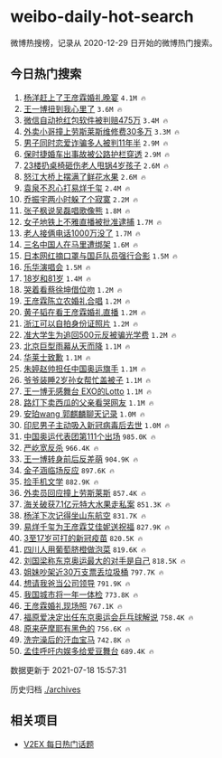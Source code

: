 # weibo-daily-hot-search

微博热搜榜，记录从 2020-12-29 日开始的微博热门搜索。

## 今日热门搜索

<!-- BEGIN -->

1. [杨洋赶上了王彦霖婚礼晚宴](https://s.weibo.com/weibo?q=%23%E6%9D%A8%E6%B4%8B%E8%B5%B6%E4%B8%8A%E4%BA%86%E7%8E%8B%E5%BD%A6%E9%9C%96%E5%A9%9A%E7%A4%BC%E6%99%9A%E5%AE%B4%23&Refer=top) `4.1M 🔥`
1. [王一博扭到我心里了](https://s.weibo.com/weibo?q=%23%E7%8E%8B%E4%B8%80%E5%8D%9A%E6%89%AD%E5%88%B0%E6%88%91%E5%BF%83%E9%87%8C%E4%BA%86%23&Refer=top) `3.6M 🔥`
1. [微信自动抢红包软件被判赔475万](https://s.weibo.com/weibo?q=%23%E5%BE%AE%E4%BF%A1%E8%87%AA%E5%8A%A8%E6%8A%A2%E7%BA%A2%E5%8C%85%E8%BD%AF%E4%BB%B6%E8%A2%AB%E5%88%A4%E8%B5%94475%E4%B8%87%23&Refer=top) `3.4M 🔥`
1. [外卖小哥撞上劳斯莱斯维修费30多万](https://s.weibo.com/weibo?q=%23%E5%A4%96%E5%8D%96%E5%B0%8F%E5%93%A5%E6%92%9E%E4%B8%8A%E5%8A%B3%E6%96%AF%E8%8E%B1%E6%96%AF%E7%BB%B4%E4%BF%AE%E8%B4%B930%E5%A4%9A%E4%B8%87%23&Refer=top) `3.3M 🔥`
1. [男子同时恋爱诈骗多人被判11年半](https://s.weibo.com/weibo?q=%23%E7%94%B7%E5%AD%90%E5%90%8C%E6%97%B6%E6%81%8B%E7%88%B1%E8%AF%88%E9%AA%97%E5%A4%9A%E4%BA%BA%E8%A2%AB%E5%88%A411%E5%B9%B4%E5%8D%8A%23&Refer=top) `2.9M 🔥`
1. [保时捷婚车出事故被公路护栏穿透](https://s.weibo.com/weibo?q=%23%E4%BF%9D%E6%97%B6%E6%8D%B7%E5%A9%9A%E8%BD%A6%E5%87%BA%E4%BA%8B%E6%95%85%E8%A2%AB%E5%85%AC%E8%B7%AF%E6%8A%A4%E6%A0%8F%E7%A9%BF%E9%80%8F%23&Refer=top) `2.9M 🔥`
1. [23楼扔桌椅砸伤老人甩锅4岁孩子](https://s.weibo.com/weibo?q=%2323%E6%A5%BC%E6%89%94%E6%A1%8C%E6%A4%85%E7%A0%B8%E4%BC%A4%E8%80%81%E4%BA%BA%E7%94%A9%E9%94%854%E5%B2%81%E5%AD%A9%E5%AD%90%23&Refer=top) `2.6M 🔥`
1. [怒江大桥上摆满了鲜花水果](https://s.weibo.com/weibo?q=%23%E6%80%92%E6%B1%9F%E5%A4%A7%E6%A1%A5%E4%B8%8A%E6%91%86%E6%BB%A1%E4%BA%86%E9%B2%9C%E8%8A%B1%E6%B0%B4%E6%9E%9C%23&Refer=top) `2.6M 🔥`
1. [袁泉不忍心打易烊千玺](https://s.weibo.com/weibo?q=%23%E8%A2%81%E6%B3%89%E4%B8%8D%E5%BF%8D%E5%BF%83%E6%89%93%E6%98%93%E7%83%8A%E5%8D%83%E7%8E%BA%23&Refer=top) `2.4M 🔥`
1. [乔振宇两小时躲了个寂寞](https://s.weibo.com/weibo?q=%23%E4%B9%94%E6%8C%AF%E5%AE%87%E4%B8%A4%E5%B0%8F%E6%97%B6%E8%BA%B2%E4%BA%86%E4%B8%AA%E5%AF%82%E5%AF%9E%23&Refer=top) `2.2M 🔥`
1. [张子枫说吴磊唱歌像熊](https://s.weibo.com/weibo?q=%23%E5%BC%A0%E5%AD%90%E6%9E%AB%E8%AF%B4%E5%90%B4%E7%A3%8A%E5%94%B1%E6%AD%8C%E5%83%8F%E7%86%8A%23&Refer=top) `1.8M 🔥`
1. [女子地铁上不雅直播被批准逮捕](https://s.weibo.com/weibo?q=%23%E5%A5%B3%E5%AD%90%E5%9C%B0%E9%93%81%E4%B8%8A%E4%B8%8D%E9%9B%85%E7%9B%B4%E6%92%AD%E8%A2%AB%E6%89%B9%E5%87%86%E9%80%AE%E6%8D%95%23&Refer=top) `1.7M 🔥`
1. [老人接俩电话1000万没了](https://s.weibo.com/weibo?q=%23%E8%80%81%E4%BA%BA%E6%8E%A5%E4%BF%A9%E7%94%B5%E8%AF%9D1000%E4%B8%87%E6%B2%A1%E4%BA%86%23&Refer=top) `1.7M 🔥`
1. [三名中国人在马里遭绑架](https://s.weibo.com/weibo?q=%23%E4%B8%89%E5%90%8D%E4%B8%AD%E5%9B%BD%E4%BA%BA%E5%9C%A8%E9%A9%AC%E9%87%8C%E9%81%AD%E7%BB%91%E6%9E%B6%23&Refer=top) `1.6M 🔥`
1. [日本网红摘口罩与国乒队员强行合影](https://s.weibo.com/weibo?q=%23%E6%97%A5%E6%9C%AC%E7%BD%91%E7%BA%A2%E6%91%98%E5%8F%A3%E7%BD%A9%E4%B8%8E%E5%9B%BD%E4%B9%92%E9%98%9F%E5%91%98%E5%BC%BA%E8%A1%8C%E5%90%88%E5%BD%B1%23&Refer=top) `1.5M 🔥`
1. [乐华演唱会](https://s.weibo.com/weibo?q=%23%E4%B9%90%E5%8D%8E%E6%BC%94%E5%94%B1%E4%BC%9A%23&Refer=top) `1.5M 🔥`
1. [18岁和81岁](https://s.weibo.com/weibo?q=%2318%E5%B2%81%E5%92%8C81%E5%B2%81%23&Refer=top) `1.4M 🔥`
1. [哭着看蔡徐坤借位吻](https://s.weibo.com/weibo?q=%23%E5%93%AD%E7%9D%80%E7%9C%8B%E8%94%A1%E5%BE%90%E5%9D%A4%E5%80%9F%E4%BD%8D%E5%90%BB%23&Refer=top) `1.2M 🔥`
1. [王彦霖陈立农婚礼合唱](https://s.weibo.com/weibo?q=%23%E7%8E%8B%E5%BD%A6%E9%9C%96%E9%99%88%E7%AB%8B%E5%86%9C%E5%A9%9A%E7%A4%BC%E5%90%88%E5%94%B1%23&Refer=top) `1.2M 🔥`
1. [黄子韬在看王彦霖婚礼直播](https://s.weibo.com/weibo?q=%23%E9%BB%84%E5%AD%90%E9%9F%AC%E5%9C%A8%E7%9C%8B%E7%8E%8B%E5%BD%A6%E9%9C%96%E5%A9%9A%E7%A4%BC%E7%9B%B4%E6%92%AD%23&Refer=top) `1.2M 🔥`
1. [浙江可以自拍身份证照片](https://s.weibo.com/weibo?q=%23%E6%B5%99%E6%B1%9F%E5%8F%AF%E4%BB%A5%E8%87%AA%E6%8B%8D%E8%BA%AB%E4%BB%BD%E8%AF%81%E7%85%A7%E7%89%87%23&Refer=top) `1.2M 🔥`
1. [准大学生为追回500元反被骗光学费](https://s.weibo.com/weibo?q=%23%E5%87%86%E5%A4%A7%E5%AD%A6%E7%94%9F%E4%B8%BA%E8%BF%BD%E5%9B%9E500%E5%85%83%E5%8F%8D%E8%A2%AB%E9%AA%97%E5%85%89%E5%AD%A6%E8%B4%B9%23&Refer=top) `1.2M 🔥`
1. [北京巨型雨幕从天而降](https://s.weibo.com/weibo?q=%23%E5%8C%97%E4%BA%AC%E5%B7%A8%E5%9E%8B%E9%9B%A8%E5%B9%95%E4%BB%8E%E5%A4%A9%E8%80%8C%E9%99%8D%23&Refer=top) `1.1M 🔥`
1. [华莱士致歉](https://s.weibo.com/weibo?q=%23%E5%8D%8E%E8%8E%B1%E5%A3%AB%E8%87%B4%E6%AD%89%23&Refer=top) `1.1M 🔥`
1. [朱婷赵帅担任中国奥运旗手](https://s.weibo.com/weibo?q=%23%E6%9C%B1%E5%A9%B7%E8%B5%B5%E5%B8%85%E6%8B%85%E4%BB%BB%E4%B8%AD%E5%9B%BD%E5%A5%A5%E8%BF%90%E6%97%97%E6%89%8B%23&Refer=top) `1.1M 🔥`
1. [爷爷装睡2岁孙女帮忙盖被子](https://s.weibo.com/weibo?q=%23%E7%88%B7%E7%88%B7%E8%A3%85%E7%9D%A12%E5%B2%81%E5%AD%99%E5%A5%B3%E5%B8%AE%E5%BF%99%E7%9B%96%E8%A2%AB%E5%AD%90%23&Refer=top) `1.1M 🔥`
1. [王一博无感舞台 EXO的Lotto](https://s.weibo.com/weibo?q=%E7%8E%8B%E4%B8%80%E5%8D%9A%E6%97%A0%E6%84%9F%E8%88%9E%E5%8F%B0%20EXO%E7%9A%84Lotto&Refer=top) `1.1M 🔥`
1. [路灯下卖西瓜的父亲看哭网友](https://s.weibo.com/weibo?q=%23%E8%B7%AF%E7%81%AF%E4%B8%8B%E5%8D%96%E8%A5%BF%E7%93%9C%E7%9A%84%E7%88%B6%E4%BA%B2%E7%9C%8B%E5%93%AD%E7%BD%91%E5%8F%8B%23&Refer=top) `1.1M 🔥`
1. [安珀wang 郭麒麟聊天记录](https://s.weibo.com/weibo?q=%E5%AE%89%E7%8F%80wang%20%E9%83%AD%E9%BA%92%E9%BA%9F%E8%81%8A%E5%A4%A9%E8%AE%B0%E5%BD%95&Refer=top) `1.0M 🔥`
1. [印尼男子主动吸入新冠病毒后去世](https://s.weibo.com/weibo?q=%23%E5%8D%B0%E5%B0%BC%E7%94%B7%E5%AD%90%E4%B8%BB%E5%8A%A8%E5%90%B8%E5%85%A5%E6%96%B0%E5%86%A0%E7%97%85%E6%AF%92%E5%90%8E%E5%8E%BB%E4%B8%96%23&Refer=top) `1.0M 🔥`
1. [中国奥运代表团第111个出场](https://s.weibo.com/weibo?q=%23%E4%B8%AD%E5%9B%BD%E5%A5%A5%E8%BF%90%E4%BB%A3%E8%A1%A8%E5%9B%A2%E7%AC%AC111%E4%B8%AA%E5%87%BA%E5%9C%BA%23&Refer=top) `985.0K 🔥`
1. [严屹宽反杀](https://s.weibo.com/weibo?q=%23%E4%B8%A5%E5%B1%B9%E5%AE%BD%E5%8F%8D%E6%9D%80%23&Refer=top) `966.4K 🔥`
1. [王一博转身前后反差萌](https://s.weibo.com/weibo?q=%23%E7%8E%8B%E4%B8%80%E5%8D%9A%E8%BD%AC%E8%BA%AB%E5%89%8D%E5%90%8E%E5%8F%8D%E5%B7%AE%E8%90%8C%23&Refer=top) `904.9K 🔥`
1. [金子涵临场反应](https://s.weibo.com/weibo?q=%23%E9%87%91%E5%AD%90%E6%B6%B5%E4%B8%B4%E5%9C%BA%E5%8F%8D%E5%BA%94%23&Refer=top) `897.6K 🔥`
1. [捡手机文学](https://s.weibo.com/weibo?q=%E6%8D%A1%E6%89%8B%E6%9C%BA%E6%96%87%E5%AD%A6&Refer=top) `882.9K 🔥`
1. [外卖员回应撞上劳斯莱斯](https://s.weibo.com/weibo?q=%23%E5%A4%96%E5%8D%96%E5%91%98%E5%9B%9E%E5%BA%94%E6%92%9E%E4%B8%8A%E5%8A%B3%E6%96%AF%E8%8E%B1%E6%96%AF%23&Refer=top) `857.4K 🔥`
1. [海关破获7.1亿元特大水果走私案](https://s.weibo.com/weibo?q=%23%E6%B5%B7%E5%85%B3%E7%A0%B4%E8%8E%B77.1%E4%BA%BF%E5%85%83%E7%89%B9%E5%A4%A7%E6%B0%B4%E6%9E%9C%E8%B5%B0%E7%A7%81%E6%A1%88%23&Refer=top) `851.3K 🔥`
1. [杨洋下次记得坐山东航空](https://s.weibo.com/weibo?q=%23%E6%9D%A8%E6%B4%8B%E4%B8%8B%E6%AC%A1%E8%AE%B0%E5%BE%97%E5%9D%90%E5%B1%B1%E4%B8%9C%E8%88%AA%E7%A9%BA%23&Refer=top) `831.7K 🔥`
1. [易烊千玺为王彦霖艾佳妮送祝福](https://s.weibo.com/weibo?q=%23%E6%98%93%E7%83%8A%E5%8D%83%E7%8E%BA%E4%B8%BA%E7%8E%8B%E5%BD%A6%E9%9C%96%E8%89%BE%E4%BD%B3%E5%A6%AE%E9%80%81%E7%A5%9D%E7%A6%8F%23&Refer=top) `827.9K 🔥`
1. [3至17岁可打的新冠疫苗](https://s.weibo.com/weibo?q=%233%E8%87%B317%E5%B2%81%E5%8F%AF%E6%89%93%E7%9A%84%E6%96%B0%E5%86%A0%E7%96%AB%E8%8B%97%23&Refer=top) `820.5K 🔥`
1. [四川人用葡萄脐橙做泡菜](https://s.weibo.com/weibo?q=%23%E5%9B%9B%E5%B7%9D%E4%BA%BA%E7%94%A8%E8%91%A1%E8%90%84%E8%84%90%E6%A9%99%E5%81%9A%E6%B3%A1%E8%8F%9C%23&Refer=top) `819.6K 🔥`
1. [刘国梁称东京奥运最大的对手是自己](https://s.weibo.com/weibo?q=%23%E5%88%98%E5%9B%BD%E6%A2%81%E7%A7%B0%E4%B8%9C%E4%BA%AC%E5%A5%A5%E8%BF%90%E6%9C%80%E5%A4%A7%E7%9A%84%E5%AF%B9%E6%89%8B%E6%98%AF%E8%87%AA%E5%B7%B1%23&Refer=top) `818.5K 🔥`
1. [姐妹吵架近30万支票丢垃圾桶](https://s.weibo.com/weibo?q=%23%E5%A7%90%E5%A6%B9%E5%90%B5%E6%9E%B6%E8%BF%9130%E4%B8%87%E6%94%AF%E7%A5%A8%E4%B8%A2%E5%9E%83%E5%9C%BE%E6%A1%B6%23&Refer=top) `797.7K 🔥`
1. [想请我爸当公司领导](https://s.weibo.com/weibo?q=%23%E6%83%B3%E8%AF%B7%E6%88%91%E7%88%B8%E5%BD%93%E5%85%AC%E5%8F%B8%E9%A2%86%E5%AF%BC%23&Refer=top) `791.9K 🔥`
1. [我国城市将一年一体检](https://s.weibo.com/weibo?q=%23%E6%88%91%E5%9B%BD%E5%9F%8E%E5%B8%82%E5%B0%86%E4%B8%80%E5%B9%B4%E4%B8%80%E4%BD%93%E6%A3%80%23&Refer=top) `773.8K 🔥`
1. [王彦霖婚礼现场照](https://s.weibo.com/weibo?q=%23%E7%8E%8B%E5%BD%A6%E9%9C%96%E5%A9%9A%E7%A4%BC%E7%8E%B0%E5%9C%BA%E7%85%A7%23&Refer=top) `767.1K 🔥`
1. [福原爱决定出任东京奥运会乒乓球解说](https://s.weibo.com/weibo?q=%23%E7%A6%8F%E5%8E%9F%E7%88%B1%E5%86%B3%E5%AE%9A%E5%87%BA%E4%BB%BB%E4%B8%9C%E4%BA%AC%E5%A5%A5%E8%BF%90%E4%BC%9A%E4%B9%92%E4%B9%93%E7%90%83%E8%A7%A3%E8%AF%B4%23&Refer=top) `758.4K 🔥`
1. [原来萨摩耶有黑色的](https://s.weibo.com/weibo?q=%23%E5%8E%9F%E6%9D%A5%E8%90%A8%E6%91%A9%E8%80%B6%E6%9C%89%E9%BB%91%E8%89%B2%E7%9A%84%23&Refer=top) `756.6K 🔥`
1. [洗完澡后的汗血宝马](https://s.weibo.com/weibo?q=%23%E6%B4%97%E5%AE%8C%E6%BE%A1%E5%90%8E%E7%9A%84%E6%B1%97%E8%A1%80%E5%AE%9D%E9%A9%AC%23&Refer=top) `742.8K 🔥`
1. [孟佳呼吁内娱多给爱豆舞台](https://s.weibo.com/weibo?q=%23%E5%AD%9F%E4%BD%B3%E5%91%BC%E5%90%81%E5%86%85%E5%A8%B1%E5%A4%9A%E7%BB%99%E7%88%B1%E8%B1%86%E8%88%9E%E5%8F%B0%23&Refer=top) `689.4K 🔥`

数据更新于 2021-07-18 15:57:31

<!-- END -->

历史归档 [./archives](./archives)

## 相关项目

- [V2EX 每日热门话题](https://github.com/boojack/v2ex-daily-hot-topic)
